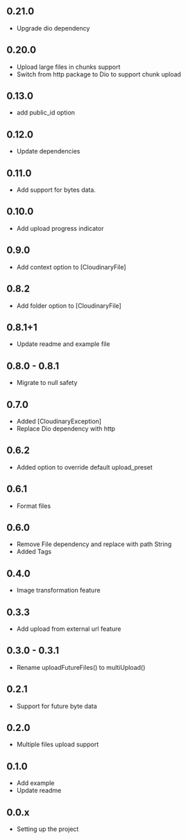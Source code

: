 ## 0.21.0
- Upgrade dio dependency

## 0.20.0
- Upload large files in chunks support
- Switch from http package to Dio to support chunk upload

## 0.13.0
- add public_id option

## 0.12.0
- Update dependencies

## 0.11.0
- Add support for bytes data.

## 0.10.0
- Add upload progress indicator

## 0.9.0
- Add context option to [CloudinaryFile]

## 0.8.2
- Add folder option to [CloudinaryFile]

## 0.8.1+1

- Update readme and example file

## 0.8.0 - 0.8.1

- Migrate to null safety

## 0.7.0

- Added [CloudinaryException]
- Replace Dio dependency with http

## 0.6.2

- Added option to override default upload_preset

## 0.6.1

- Format files

## 0.6.0

- Remove File dependency and replace with path String
- Added Tags

## 0.4.0

- Image transformation feature

## 0.3.3

- Add upload from external url feature

## 0.3.0 - 0.3.1

- Rename uploadFutureFiles() to multiUpload()

## 0.2.1

- Support for future byte data

## 0.2.0

- Multiple files upload support

## 0.1.0

- Add example
- Update readme

## 0.0.x

- Setting up the project
